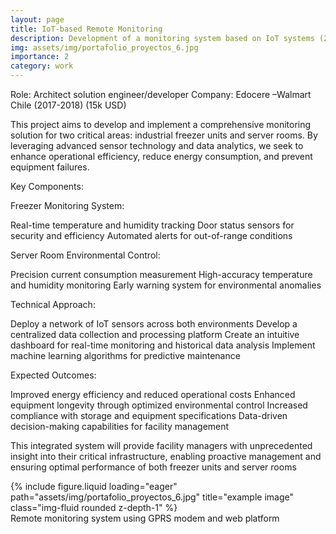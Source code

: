 ```yaml
---
layout: page
title: IoT-based Remote Monitoring
description: Development of a monitoring system based on IoT systems (2017-2018)
img: assets/img/portafolio_proyectos_6.jpg
importance: 2
category: work
---
```


Role: Architect solution engineer/developer 
Company: Edocere –Walmart Chile (2017-2018)  (15k USD) 

This project aims to develop and implement a comprehensive monitoring solution for two critical areas: industrial freezer units and server rooms. By leveraging advanced sensor technology and data analytics, we seek to enhance operational efficiency, reduce energy consumption, and prevent equipment failures.

Key Components:

Freezer Monitoring System:

Real-time temperature and humidity tracking
Door status sensors for security and efficiency
Automated alerts for out-of-range conditions

Server Room Environmental Control:

Precision current consumption measurement
High-accuracy temperature and humidity monitoring
Early warning system for environmental anomalies

Technical Approach:

Deploy a network of IoT sensors across both environments
Develop a centralized data collection and processing platform
Create an intuitive dashboard for real-time monitoring and historical data analysis
Implement machine learning algorithms for predictive maintenance

Expected Outcomes:

Improved energy efficiency and reduced operational costs
Enhanced equipment longevity through optimized environmental control
Increased compliance with storage and equipment specifications
Data-driven decision-making capabilities for facility management

This integrated system will provide facility managers with unprecedented insight into their critical infrastructure, enabling proactive management and ensuring optimal performance of both freezer units and server rooms


<div class="row">
    <div class="col-sm mt-3 mt-md-0">
        {% include figure.liquid loading="eager" path="assets/img/portafolio_proyectos_6.jpg" title="example image" class="img-fluid rounded z-depth-1" %}
    </div>
</div>
<div class="caption">
    Remote monitoring system using GPRS modem and web platform
</div>

